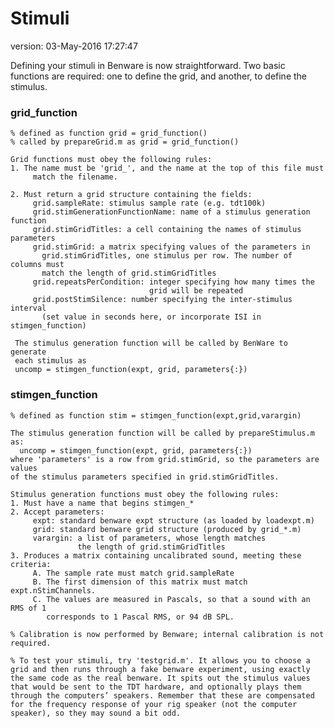 # Stimuli
version: 03-May-2016 17:27:47

Defining your stimuli in Benware is now straightforward. Two basic functions are required: one to define the grid, and another, to define the stimulus.
  
    
### grid_function

    % defined as function grid = grid_function()
    % called by prepareGrid.m as grid = grid_function()
        
    Grid functions must obey the following rules:
    1. The name must be 'grid_', and the name at the top of this file must
         match the filename.
         
    2. Must return a grid structure containing the fields:
         grid.sampleRate: stimulus sample rate (e.g. tdt100k)
         grid.stimGenerationFunctionName: name of a stimulus generation function
         grid.stimGridTitles: a cell containing the names of stimulus parameters
         grid.stimGrid: a matrix specifying values of the parameters in
           grid.stimGridTitles, one stimulus per row. The number of columns must 
           match the length of grid.stimGridTitles
         grid.repeatsPerCondition: integer specifying how many times the 
                                   grid will be repeated
         grid.postStimSilence: number specifying the inter-stimulus interval  
           (set value in seconds here, or incorporate ISI in stimgen_function) 
           
     The stimulus generation function will be called by BenWare to generate
     each stimulus as 
     uncomp = stimgen_function(expt, grid, parameters{:})

    
    
   
    
### stimgen_function

    % defined as function stim = stimgen_function(expt,grid,varargin)

	The stimulus generation function will be called by prepareStimulus.m as:
	  uncomp = stimgen_function(expt, grid, parameters{:})
	where 'parameters' is a row from grid.stimGrid, so the parameters are values
	of the stimulus parameters specified in grid.stimGridTitles.
	
	Stimulus generation functions must obey the following rules:
	1. Must have a name that begins stimgen_*
	2. Accept parameters:
	     expt: standard benware expt structure (as loaded by loadexpt.m)
	     grid: standard benware grid structure (produced by grid_*.m)
	     varargin: a list of parameters, whose length matches
	               the length of grid.stimGridTitles
	3. Produces a matrix containing uncalibrated sound, meeting these criteria:
	     A. The sample rate must match grid.sampleRate
	     B. The first dimension of this matrix must match expt.nStimChannels.
	     C. The values are measured in Pascals, so that a sound with an RMS of 1
	        corresponds to 1 Pascal RMS, or 94 dB SPL.
            
    % Calibration is now performed by Benware; internal calibration is not required.
    
    % To test your stimuli, try 'testgrid.m'. It allows you to choose a grid and then runs through a fake benware experiment, using exactly the same code as the real benware. It spits out the stimulus values that would be sent to the TDT hardware, and optionally plays them through the computers’ speakers. Remember that these are compensated for the frequency response of your rig speaker (not the computer speaker), so they may sound a bit odd.
    
